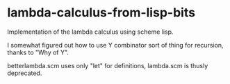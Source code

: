 # lambda-calculus-from-lisp-bits
Implementation of the lambda calculus using scheme lisp.

I somewhat figured out how to use Y combinator sort of thing
for recursion, thanks to "Why of Y".

betterlambda.scm uses only "let" for definitions, lambda.scm is
thusly deprecated.

